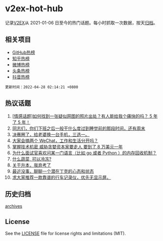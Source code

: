 # v2ex-hot-hub

 记录[V2EX](https://www.v2ex.com/)从 2021-01-06 日至今的热门话题。每小时抓取一次数据，按天[归档](archives)。
 
 ## 相关项目

- [GitHub热榜](https://github.com/lonnyzhang423/github-hot-hub)
- [知乎热榜](https://github.com/lonnyzhang423/zhihu-hot-hub)
- [微博热榜](https://github.com/lonnyzhang423/weibo-hot-hub)
- [头条热榜](https://github.com/lonnyzhang423/toutiao-hot-hub)
- [抖音热榜](https://github.com/lonnyzhang423/douyin-hot-hub)


 `更新时间：2022-04-28 02:14:21 +0800`

## 热议话题

1. [[情感话题]如何找到一张疑似网图的照片出处？有人能给我个痛快的吗？ 5 年了 5 年！](https://www.v2ex.com/t/849472)
1. [同志们，你们下班之后一般干什么度过到睡觉前的那段时间，还有周末](https://www.v2ex.com/t/849477)
1. [决赛圈了，给老婆换一台手机，三选一。](https://www.v2ex.com/t/849511)
1. [大家会搞两个 WeChat，工作和生活分开吗？](https://www.v2ex.com/t/849475)
1. [掌握技术机密 威胁贪婪资本家要走人 要到了 8 万美元一年](https://www.v2ex.com/t/849471)
1. [为什么面试官喜欢问某一门语言（比如 go 或者 Python ）的内存回收机制？](https://www.v2ex.com/t/849548)
1. [什么蔬菜, 可以冷冻?](https://www.v2ex.com/t/849478)
1. [关于升本，我弃考了](https://www.v2ex.com/t/849618)
1. [最近没事，聊聊一个潜在丁克的心态和状态](https://www.v2ex.com/t/849547)
1. [求大家推荐一款靠谱的行车记录仪，优先无显示屏。](https://www.v2ex.com/t/849501)

## 历史归档

[archives](archives)

## License

See the [LICENSE](LICENSE) file for license rights and limitations (MIT).
